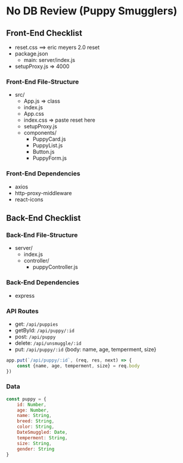 # No DB Review (Puppy Smugglers)

## Front-End Checklist
- reset.css ==> eric meyers 2.0 reset
- package.json
    - main: server/index.js
- setupProxy.js => 4000

### Front-End File-Structure
- src/
    - App.js => class
    - index.js
    - App.css
    - index.css => paste reset here
    - setupProxy.js
    - components/
        - PuppyCard.js
        - PuppyList.js
        - Button.js
        - PuppyForm.js

### Front-End Dependencies
- axios
- http-proxy-middleware
- react-icons

## Back-End Checklist

### Back-End File-Structure
 - server/
    - index.js
    - controller/
        - puppyController.js

### Back-End Dependencies
- express

### API Routes
- get: `/api/puppies`
- getById: `/api/puppy/:id`
- post: `/api/puppy`
- delete: `/api/unsmuggle/:id`
- put: `/api/puppy/:id` {body: name, age, temperment, size}
```js
app.put(`/api/puppy/:id`, (req, res, next) => {
    const {name, age, temperment, size} = req.body
})
```

### Data
```js
const puppy = {
    id: Number,
    age: Number,
    name: String,
    breed: String,
    color: String,
    DateSmuggled: Date,
    temperment: String,
    size: String,
    gender: String
}
```